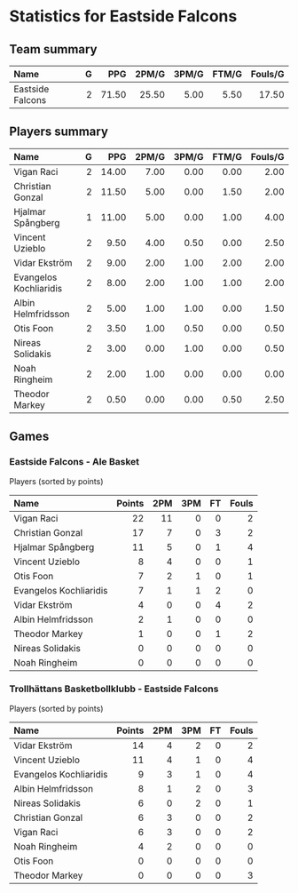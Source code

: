 # Statistics for Eastside Falcons

## Team summary

| Name | G | PPG | 2PM/G | 3PM/G | FTM/G | Fouls/G |
|:-----|--:|----:|------:|------:|------:|--------:|
| Eastside Falcons | 2 | 71.50 | 25.50 | 5.00 | 5.50 | 17.50 |

## Players summary

| Name | G | PPG | 2PM/G | 3PM/G | FTM/G | Fouls/G |
|:-----|--:|----:|------:|------:|------:|--------:|
| Vigan Raci | 2 | 14.00 | 7.00 | 0.00 | 0.00 | 2.00 |
| Christian Gonzal | 2 | 11.50 | 5.00 | 0.00 | 1.50 | 2.00 |
| Hjalmar Spångberg | 1 | 11.00 | 5.00 | 0.00 | 1.00 | 4.00 |
| Vincent Uzieblo | 2 | 9.50 | 4.00 | 0.50 | 0.00 | 2.50 |
| Vidar Ekström | 2 | 9.00 | 2.00 | 1.00 | 2.00 | 2.00 |
| Evangelos Kochliaridis | 2 | 8.00 | 2.00 | 1.00 | 1.00 | 2.00 |
| Albin Helmfridsson | 2 | 5.00 | 1.00 | 1.00 | 0.00 | 1.50 |
| Otis Foon | 2 | 3.50 | 1.00 | 0.50 | 0.00 | 0.50 |
| Nireas Solidakis | 2 | 3.00 | 0.00 | 1.00 | 0.00 | 0.50 |
| Noah Ringheim | 2 | 2.00 | 1.00 | 0.00 | 0.00 | 0.00 |
| Theodor Markey | 2 | 0.50 | 0.00 | 0.00 | 0.50 | 2.50 |

## Games

### Eastside Falcons - Ale Basket

Players (sorted by points)

| Name | Points | 2PM | 3PM | FT | Fouls |
|:-----|-------:|----:|----:|---:|------:|
| Vigan Raci | 22 | 11 |  0 |  0 |  2 |
| Christian Gonzal | 17 |  7 |  0 |  3 |  2 |
| Hjalmar Spångberg | 11 |  5 |  0 |  1 |  4 |
| Vincent Uzieblo |  8 |  4 |  0 |  0 |  1 |
| Otis Foon |  7 |  2 |  1 |  0 |  1 |
| Evangelos Kochliaridis |  7 |  1 |  1 |  2 |  0 |
| Vidar Ekström |  4 |  0 |  0 |  4 |  2 |
| Albin Helmfridsson |  2 |  1 |  0 |  0 |  0 |
| Theodor Markey |  1 |  0 |  0 |  1 |  2 |
| Nireas Solidakis |  0 |  0 |  0 |  0 |  0 |
| Noah Ringheim |  0 |  0 |  0 |  0 |  0 |

### Trollhättans Basketbollklubb - Eastside Falcons

Players (sorted by points)

| Name | Points | 2PM | 3PM | FT | Fouls |
|:-----|-------:|----:|----:|---:|------:|
| Vidar Ekström | 14 |  4 |  2 |  0 |  2 |
| Vincent Uzieblo | 11 |  4 |  1 |  0 |  4 |
| Evangelos Kochliaridis |  9 |  3 |  1 |  0 |  4 |
| Albin Helmfridsson |  8 |  1 |  2 |  0 |  3 |
| Nireas Solidakis |  6 |  0 |  2 |  0 |  1 |
| Christian Gonzal |  6 |  3 |  0 |  0 |  2 |
| Vigan Raci |  6 |  3 |  0 |  0 |  2 |
| Noah Ringheim |  4 |  2 |  0 |  0 |  0 |
| Otis Foon |  0 |  0 |  0 |  0 |  0 |
| Theodor Markey |  0 |  0 |  0 |  0 |  3 |


